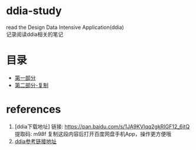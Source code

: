 # ddia-study
read the Design Data Intensive Application(ddia)
<br>记录阅读ddia相关的笔记
# 目录
- [第一部分](part1-chapter1-to-chapter4.md)
- [第二部分-复制](part2-chapter5.md)


# references
1. [ddia下载地址]
链接: https://pan.baidu.com/s/1JA9KVIqq2gkRIGF12_6itQ 提取码: m98f 复制这段内容后打开百度网盘手机App，操作更方便哦
2. [ddia参考链接地址](https://github.com/gaoxingliang/ddia-references)